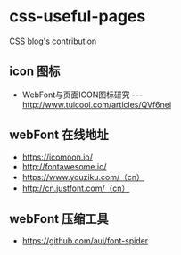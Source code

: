 # css-useful-pages
CSS blog's contribution

## icon 图标
* WebFont与页面ICON图标研究 --- http://www.tuicool.com/articles/QVf6nei

## webFont 在线地址
* https://icomoon.io/
* http://fontawesome.io/
* https://www.youziku.com/（cn）
* http://cn.justfont.com/（cn）

## webFont 压缩工具
* https://github.com/aui/font-spider

